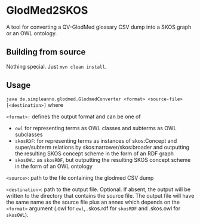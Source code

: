# GlodMed2SKOS
A tool for converting a QV-GlodMed glossary CSV dump into a SKOS graph or an OWL ontology.

## Building from source
Nothing special. Just `mvn clean install`.

## Usage
`java de.simpleanno.glodmed.GlodmedConverter <format> <source-file> [<destination>]` where

`<format>:` defines the output format and can be one of
- `owl` for representing terms as OWL classes and subterms as OWL subclasses
- `skosRDF`: for representing terms as instances of skos:Concept and super/subterm relations by skos:narrower/skos:broader and outputting the resulting SKOS concept scheme in the form of an RDF graph
- `skosOWL`: as `skosRDF`, but outputting the resulting SKOS concept scheme in the form of an OWL ontology

`<source>`: path to the file containing the glodmed CSV dump

`<destination>`: path to the output file. Optional. If absent, the output will be written to the directory that contains the source file. The output file will have the same name as the source file plus an annex which depends on the `<format>` argument (.owl for `owl`, .skos.rdf for `skosRDF` and .skos.owl for `skosOWL`).
